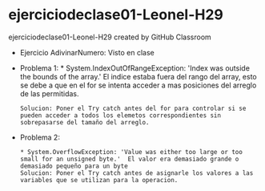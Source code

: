 # ejerciciodeclase01-Leonel-H29
ejerciciodeclase01-Leonel-H29 created by GitHub Classroom


- Ejercicio AdivinarNumero:
  Visto en clase
  
- Problema 1:
      * System.IndexOutOfRangeException: 'Index was outside the bounds of the array.' El indice estaba fuera del rango del array, esto se debe a que en el for se intenta acceder a mas posiciones del arreglo de las permitidas.

      Solucion: Poner el Try catch antes del for para controlar si se pueden acceder a todos los elemetos correspondientes sin sobrepasarse del tamaño del arreglo.
      
- Problema 2:      

      * System.OverflowException: 'Value was either too large or too small for an unsigned byte.'  El valor era demasiado grande o demasiado pequeño para un byte
      Solucion: Poner el Try catch antes de asignarle los valores a las variables que se utilizan para la operacion. 
  